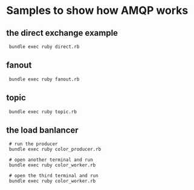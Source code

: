 # Samples to show how AMQP works

## the direct exchange example

```
 bundle exec ruby direct.rb
```

## fanout

```
 bundle exec ruby fanout.rb
```

## topic

```
 bundle exec ruby topic.rb
```

## the load banlancer

```
 # run the producer
 bundle exec ruby color_producer.rb

 # open another terminal and run
 bundle exec ruby color_worker.rb

 # open the third terminal and run
 bundle exec ruby color_worker.rb
```
